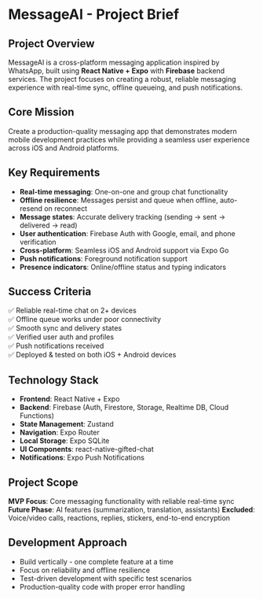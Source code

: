 # MessageAI - Project Brief

## Project Overview
MessageAI is a cross-platform messaging application inspired by WhatsApp, built using **React Native + Expo** with **Firebase** backend services. The project focuses on creating a robust, reliable messaging experience with real-time sync, offline queueing, and push notifications.

## Core Mission
Create a production-quality messaging app that demonstrates modern mobile development practices while providing a seamless user experience across iOS and Android platforms.

## Key Requirements
- **Real-time messaging**: One-on-one and group chat functionality
- **Offline resilience**: Messages persist and queue when offline, auto-resend on reconnect
- **Message states**: Accurate delivery tracking (sending → sent → delivered → read)
- **User authentication**: Firebase Auth with Google, email, and phone verification
- **Cross-platform**: Seamless iOS and Android support via Expo Go
- **Push notifications**: Foreground notification support
- **Presence indicators**: Online/offline status and typing indicators

## Success Criteria
✅ Reliable real-time chat on 2+ devices  
✅ Offline queue works under poor connectivity  
✅ Smooth sync and delivery states  
✅ Verified user auth and profiles  
✅ Push notifications received  
✅ Deployed & tested on both iOS + Android devices

## Technology Stack
- **Frontend**: React Native + Expo
- **Backend**: Firebase (Auth, Firestore, Storage, Realtime DB, Cloud Functions)
- **State Management**: Zustand
- **Navigation**: Expo Router
- **Local Storage**: Expo SQLite
- **UI Components**: react-native-gifted-chat
- **Notifications**: Expo Push Notifications

## Project Scope
**MVP Focus**: Core messaging functionality with reliable real-time sync
**Future Phase**: AI features (summarization, translation, assistants)
**Excluded**: Voice/video calls, reactions, replies, stickers, end-to-end encryption

## Development Approach
- Build vertically - one complete feature at a time
- Focus on reliability and offline resilience
- Test-driven development with specific test scenarios
- Production-quality code with proper error handling

